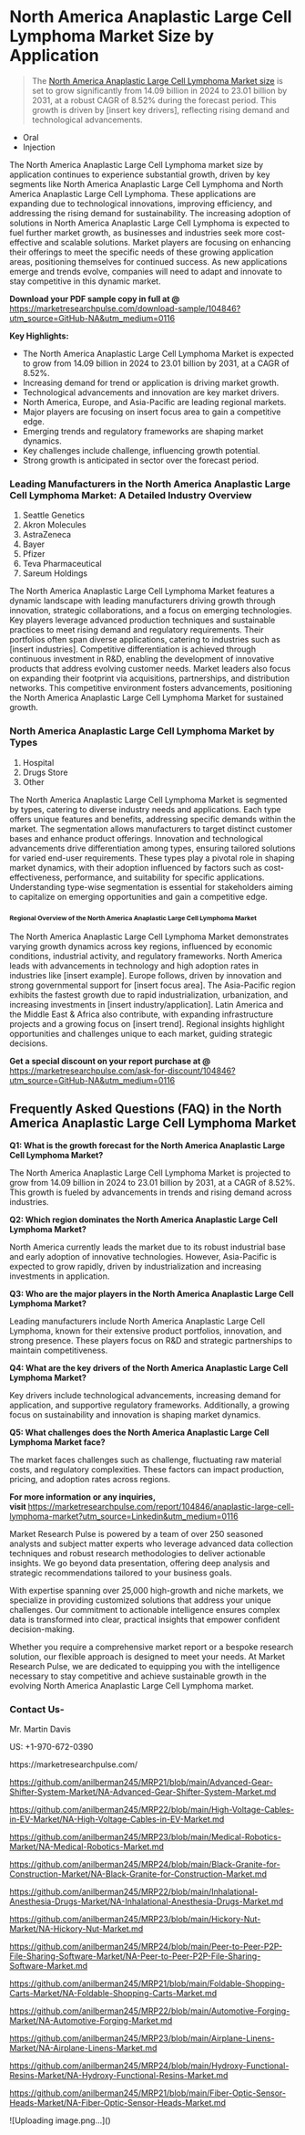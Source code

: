 <h1>North America Anaplastic Large Cell Lymphoma Market&nbsp;Size by Application</h1><blockquote><p>The <a href="https://marketresearchpulse.com/download-sample/104846?utm_source=GitHub-NA&amp;utm_medium=0116">North America Anaplastic Large Cell Lymphoma Market size</a> is set to grow significantly from 14.09 billion in 2024 to 23.01 billion by 2031, at a robust CAGR of 8.52% during the forecast period. This growth is driven by [insert key drivers], reflecting rising demand and technological advancements.</p></blockquote><ul><li>Oral<li> Injection</li></ul><p>The North America Anaplastic Large Cell Lymphoma market size by application continues to experience substantial growth, driven by key segments like North America Anaplastic Large Cell Lymphoma and North America Anaplastic Large Cell Lymphoma. These applications are expanding due to technological innovations, improving efficiency, and addressing the rising demand for sustainability. The increasing adoption of solutions in North America Anaplastic Large Cell Lymphoma is expected to fuel further market growth, as businesses and industries seek more cost-effective and scalable solutions. Market players are focusing on enhancing their offerings to meet the specific needs of these growing application areas, positioning themselves for continued success. As new applications emerge and trends evolve, companies will need to adapt and innovate to stay competitive in this dynamic market.</p><p><strong>Download your PDF sample copy in full at @ </strong><a href="https://marketresearchpulse.com/download-sample/104846?utm_source=GitHub-NA&amp;utm_medium=0116">https://marketresearchpulse.com/download-sample/104846?utm_source=GitHub-NA&amp;utm_medium=0116</a></p><p><strong>Key Highlights: </strong></p><ul><li>The North America Anaplastic Large Cell Lymphoma Market is expected to grow from 14.09 billion in 2024 to 23.01 billion by 2031, at a CAGR of 8.52%.</li><li>Increasing demand for trend or application is driving market growth.</li><li>Technological advancements and innovation are key market drivers.</li><li>North America, Europe, and Asia-Pacific are leading regional markets.</li><li>Major players are focusing on insert focus area to gain a competitive edge.</li><li>Emerging trends and regulatory frameworks are shaping market dynamics.</li><li>Key challenges include challenge, influencing growth potential.</li><li>Strong growth is anticipated in sector over the forecast period.</li></ul><h3>Leading Manufacturers in the North America Anaplastic Large Cell Lymphoma Market: A Detailed Industry Overview</h3><ol><li>Seattle Genetics</li><li>Akron Molecules</li><li>AstraZeneca</li><li>Bayer</li><li>Pfizer</li><li>Teva Pharmaceutical</li><li>Sareum Holdings</li></ol><div class="flex max-w-full flex-col flex-grow"><div class="min-h-8 text-message flex w-full flex-col items-end gap-2 whitespace-normal break-words [.text-message+&amp;]:mt-5" dir="auto" data-message-author-role="assistant" data-message-id="fd8432e4-4910-450d-b182-61b7bfb0a01f" data-message-model-slug="gpt-4o"><div class="flex w-full flex-col gap-1 empty:hidden first:pt-[3px]"><div class="markdown prose w-full break-words dark:prose-invert light"><p>The North America Anaplastic Large Cell Lymphoma Market features a dynamic landscape with leading manufacturers driving growth through innovation, strategic collaborations, and a focus on emerging technologies. Key players leverage advanced production techniques and sustainable practices to meet rising demand and regulatory requirements. Their portfolios often span diverse applications, catering to industries such as [insert industries]. Competitive differentiation is achieved through continuous investment in R&amp;D, enabling the development of innovative products that address evolving customer needs. Market leaders also focus on expanding their footprint via acquisitions, partnerships, and distribution networks. This competitive environment fosters advancements, positioning the North America Anaplastic Large Cell Lymphoma Market for sustained growth.</p></div></div></div></div><h3>North America Anaplastic Large Cell Lymphoma Market by Types</h3><ol><li>Hospital<li> Drugs Store<li> Other</li></ol><div class="flex max-w-full flex-col flex-grow"><div class="min-h-8 text-message flex w-full flex-col items-end gap-2 whitespace-normal break-words [.text-message+&amp;]:mt-5" dir="auto" data-message-author-role="assistant" data-message-id="084470be-0bb7-4664-bddf-5156b4f41249" data-message-model-slug="gpt-4o-mini"><div class="flex w-full flex-col gap-1 empty:hidden first:pt-[3px]"><div class="markdown prose w-full break-words dark:prose-invert light"><p>The North America Anaplastic Large Cell Lymphoma Market is segmented by types, catering to diverse industry needs and applications. Each type offers unique features and benefits, addressing specific demands within the market. The segmentation allows manufacturers to target distinct customer bases and enhance product offerings. Innovation and technological advancements drive differentiation among types, ensuring tailored solutions for varied end-user requirements. These types play a pivotal role in shaping market dynamics, with their adoption influenced by factors such as cost-effectiveness, performance, and suitability for specific applications. Understanding type-wise segmentation is essential for stakeholders aiming to capitalize on emerging opportunities and gain a competitive edge.</p></div></div></div></div><h3><span style="font-size: 11px;">Regional Overview of the North America Anaplastic Large Cell Lymphoma Market</span></h3><div class="flex max-w-full flex-col flex-grow"><div class="min-h-8 text-message flex w-full flex-col items-end gap-2 whitespace-normal break-words [.text-message+&amp;]:mt-5" dir="auto" data-message-author-role="assistant" data-message-id="e9038762-ce64-4e30-91c9-9bd413514231" data-message-model-slug="gpt-4o-mini"><div class="flex w-full flex-col gap-1 empty:hidden first:pt-[3px]"><div class="markdown prose w-full break-words dark:prose-invert light"><p>The North America Anaplastic Large Cell Lymphoma Market demonstrates varying growth dynamics across key regions, influenced by economic conditions, industrial activity, and regulatory frameworks. North America leads with advancements in technology and high adoption rates in industries like [insert example]. Europe follows, driven by innovation and strong governmental support for [insert focus area]. The Asia-Pacific region exhibits the fastest growth due to rapid industrialization, urbanization, and increasing investments in [insert industry/application]. Latin America and the Middle East &amp; Africa also contribute, with expanding infrastructure projects and a growing focus on [insert trend]. Regional insights highlight opportunities and challenges unique to each market, guiding strategic decisions.</p></div></div></div></div><p><strong>Get a special discount on your report purchase at @ </strong><a href="https://marketresearchpulse.com/ask-for-discount/104846?utm_source=GitHub-NA&amp;utm_medium=0116">https://marketresearchpulse.com/ask-for-discount/104846?utm_source=GitHub-NA&amp;utm_medium=0116</a></p><h2>Frequently Asked Questions (FAQ) in the North America Anaplastic Large Cell Lymphoma Market</h2><p><strong>Q1: What is the growth forecast for the North America Anaplastic Large Cell Lymphoma Market?</strong></p><p>The North America Anaplastic Large Cell Lymphoma Market is projected to grow from 14.09 billion in 2024 to 23.01 billion by 2031, at a CAGR of 8.52%. This growth is fueled by advancements in trends and rising demand across industries.</p><p><strong>Q2: Which region dominates the North America Anaplastic Large Cell Lymphoma Market?</strong></p><p>North America currently leads the market due to its robust industrial base and early adoption of innovative technologies. However, Asia-Pacific is expected to grow rapidly, driven by industrialization and increasing investments in application.</p><p><strong>Q3: Who are the major players in the North America Anaplastic Large Cell Lymphoma Market?</strong></p><p>Leading manufacturers include North America Anaplastic Large Cell Lymphoma, known for their extensive product portfolios, innovation, and strong presence. These players focus on R&amp;D and strategic partnerships to maintain competitiveness.</p><p><strong>Q4: What are the key drivers of the North America Anaplastic Large Cell Lymphoma Market?</strong></p><p>Key drivers include technological advancements, increasing demand for application, and supportive regulatory frameworks. Additionally, a growing focus on sustainability and innovation is shaping market dynamics.</p><p><strong>Q5: What challenges does the North America Anaplastic Large Cell Lymphoma Market face?</strong></p><p>The market faces challenges such as challenge, fluctuating raw material costs, and regulatory complexities. These factors can impact production, pricing, and adoption rates across regions.</p><p><strong>For more information or any inquiries, visit&nbsp;</strong><a href="https://marketresearchpulse.com/report/104846/anaplastic-large-cell-lymphoma-market?utm_source=Linkedin&utm_medium=0116">https://marketresearchpulse.com/report/104846/anaplastic-large-cell-lymphoma-market?utm_source=Linkedin&utm_medium=0116</a></p><p>Market Research Pulse is powered by a team of over 250 seasoned analysts and subject matter experts who leverage advanced data collection techniques and robust research methodologies to deliver actionable insights. We go beyond data presentation, offering deep analysis and strategic recommendations tailored to your business goals.</p><p>With expertise spanning over 25,000 high-growth and niche markets, we specialize in providing customized solutions that address your unique challenges. Our commitment to actionable intelligence ensures complex data is transformed into clear, practical insights that empower confident decision-making.</p><p>Whether you require a comprehensive market report or a bespoke research solution, our flexible approach is designed to meet your needs. At Market Research Pulse, we are dedicated to equipping you with the intelligence necessary to stay competitive and achieve sustainable growth in the evolving North America Anaplastic Large Cell Lymphoma market.</p><h3><strong>Contact Us-</strong></h3><p>Mr. Martin Davis</p><p>US: +1-970-672-0390</p><p>https://marketresearchpulse.com/</p><p><a href="https://github.com/anilberman245/MRP21/blob/main/Advanced-Gear-Shifter-System-Market/NA-Advanced-Gear-Shifter-System-Market.md">https://github.com/anilberman245/MRP21/blob/main/Advanced-Gear-Shifter-System-Market/NA-Advanced-Gear-Shifter-System-Market.md</a></p><p><a href="https://github.com/anilberman245/MRP22/blob/main/High-Voltage-Cables-in-EV-Market/NA-High-Voltage-Cables-in-EV-Market.md">https://github.com/anilberman245/MRP22/blob/main/High-Voltage-Cables-in-EV-Market/NA-High-Voltage-Cables-in-EV-Market.md</a></p><p><a href="https://github.com/anilberman245/MRP23/blob/main/Medical-Robotics-Market/NA-Medical-Robotics-Market.md">https://github.com/anilberman245/MRP23/blob/main/Medical-Robotics-Market/NA-Medical-Robotics-Market.md</a></p><p><a href="https://github.com/anilberman245/MRP24/blob/main/Black-Granite-for-Construction-Market/NA-Black-Granite-for-Construction-Market.md">https://github.com/anilberman245/MRP24/blob/main/Black-Granite-for-Construction-Market/NA-Black-Granite-for-Construction-Market.md</a></p><p><a href="https://github.com/anilberman245/MRP22/blob/main/Inhalational-Anesthesia-Drugs-Market/NA-Inhalational-Anesthesia-Drugs-Market.md">https://github.com/anilberman245/MRP22/blob/main/Inhalational-Anesthesia-Drugs-Market/NA-Inhalational-Anesthesia-Drugs-Market.md</a></p><p><a href="https://github.com/anilberman245/MRP23/blob/main/Hickory-Nut-Market/NA-Hickory-Nut-Market.md">https://github.com/anilberman245/MRP23/blob/main/Hickory-Nut-Market/NA-Hickory-Nut-Market.md</a></p><p><a href="https://github.com/anilberman245/MRP24/blob/main/Peer-to-Peer-P2P-File-Sharing-Software-Market/NA-Peer-to-Peer-P2P-File-Sharing-Software-Market.md">https://github.com/anilberman245/MRP24/blob/main/Peer-to-Peer-P2P-File-Sharing-Software-Market/NA-Peer-to-Peer-P2P-File-Sharing-Software-Market.md</a></p><p><a href="https://github.com/anilberman245/MRP21/blob/main/Foldable-Shopping-Carts-Market/NA-Foldable-Shopping-Carts-Market.md">https://github.com/anilberman245/MRP21/blob/main/Foldable-Shopping-Carts-Market/NA-Foldable-Shopping-Carts-Market.md</a></p><p><a href="https://github.com/anilberman245/MRP22/blob/main/Automotive-Forging-Market/NA-Automotive-Forging-Market.md">https://github.com/anilberman245/MRP22/blob/main/Automotive-Forging-Market/NA-Automotive-Forging-Market.md</a></p><p><a href="https://github.com/anilberman245/MRP23/blob/main/Airplane-Linens-Market/NA-Airplane-Linens-Market.md">https://github.com/anilberman245/MRP23/blob/main/Airplane-Linens-Market/NA-Airplane-Linens-Market.md</a></p><p><a href="https://github.com/anilberman245/MRP24/blob/main/Hydroxy-Functional-Resins-Market/NA-Hydroxy-Functional-Resins-Market.md">https://github.com/anilberman245/MRP24/blob/main/Hydroxy-Functional-Resins-Market/NA-Hydroxy-Functional-Resins-Market.md</a></p><p><a href="https://github.com/anilberman245/MRP21/blob/main/Fiber-Optic-Sensor-Heads-Market/NA-Fiber-Optic-Sensor-Heads-Market.md">https://github.com/anilberman245/MRP21/blob/main/Fiber-Optic-Sensor-Heads-Market/NA-Fiber-Optic-Sensor-Heads-Market.md</a></p>
![Uploading image.png…]()
